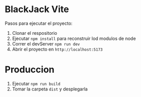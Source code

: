 # BlackJack Vite

Pasos para ejecutar el proyecto:

1. Clonar el respositorio
2. Ejecutar ```npm install``` para reconstruir lod modulos de node
3. Correr el devServer ```npm run dev```
4. Abrir el proyecto en ```http://localhost:5173```

# Produccion

1. Ejecutar ```npm run build```
2. Tomar la carpeta ```dist``` y desplegarla
